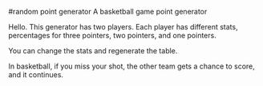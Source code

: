 #random point generator
A basketball game point generator

Hello. This generator has two players. Each player has different stats, percentages for three pointers,
two pointers, and one pointers.

You can change the stats and regenerate the table.

In basketball, if you miss your shot, the other team gets a chance to score, and it continues.

